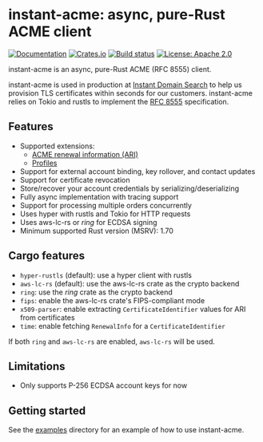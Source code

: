 # instant-acme: async, pure-Rust ACME client

[![Documentation](https://docs.rs/instant-acme/badge.svg)](https://docs.rs/instant-acme/)
[![Crates.io](https://img.shields.io/crates/v/instant-acme.svg)](https://crates.io/crates/instant-acme)
[![Build status](https://github.com/djc/instant-acme/workflows/CI/badge.svg)](https://github.com/djc/instant-acme/actions?query=workflow%3ACI)
[![License: Apache 2.0](https://img.shields.io/badge/License-Apache%202.0-blue.svg)](LICENSE-APACHE)

instant-acme is an async, pure-Rust ACME (RFC 8555) client.

instant-acme is used in production at [Instant Domain Search](https://instantdomainsearch.com/) to help
us provision TLS certificates within seconds for our customers. instant-acme relies
on Tokio and rustls to implement the [RFC 8555](https://www.rfc-editor.org/rfc/rfc8555.html)
specification.

## Features

* Supported extensions:
  * [ACME renewal information (ARI)]
  * [Profiles]
* Support for external account binding, key rollover, and contact updates
* Support for certificate revocation
* Store/recover your account credentials by serializing/deserializing
* Fully async implementation with tracing support
* Support for processing multiple orders concurrently
* Uses hyper with rustls and Tokio for HTTP requests
* Uses aws-lc-rs or *ring* for ECDSA signing
* Minimum supported Rust version (MSRV): 1.70

[ACME renewal information (ARI)]: https://www.rfc-editor.org/rfc/rfc9773.html
[profiles]: https://datatracker.ietf.org/doc/draft-aaron-acme-profiles/

## Cargo features

* `hyper-rustls` (default): use a hyper client with rustls
* `aws-lc-rs` (default): use the aws-lc-rs crate as the crypto backend
* `ring`: use the *ring* crate as the crypto backend
* `fips`: enable the aws-lc-rs crate's FIPS-compliant mode
* `x509-parser`: enable extracting `CertificateIdentifier` values for ARI from
  certificates
* `time`: enable fetching `RenewalInfo` for a `CertificateIdentifier`

If both `ring` and `aws-lc-rs` are enabled, `aws-lc-rs` will be used.

## Limitations

* Only supports P-256 ECDSA account keys for now

## Getting started

See the [examples](examples) directory for an example of how to use instant-acme.
